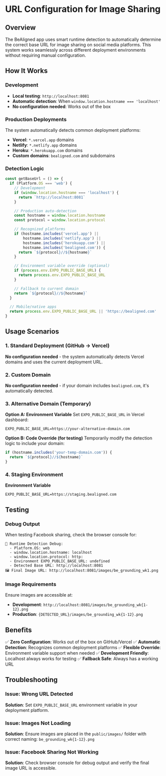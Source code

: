 # URL Configuration for Image Sharing

## Overview

The BeAligned app uses smart runtime detection to automatically determine the correct base URL for image sharing on social media platforms. This system works seamlessly across different deployment environments without requiring manual configuration.

## How It Works

### Development
- **Local testing**: `http://localhost:8081`
- **Automatic detection**: When `window.location.hostname === 'localhost'`
- **No configuration needed**: Works out of the box

### Production Deployments
The system automatically detects common deployment platforms:

- **Vercel**: `*.vercel.app` domains
- **Netlify**: `*.netlify.app` domains
- **Heroku**: `*.herokuapp.com` domains
- **Custom domains**: `bealigned.com` and subdomains

### Detection Logic
```typescript
const getBaseUrl = () => {
  if (Platform.OS === 'web') {
    // Development
    if (window.location.hostname === 'localhost') {
      return `http://localhost:8081`
    }

    // Production auto-detection
    const hostname = window.location.hostname
    const protocol = window.location.protocol

    // Recognized platforms
    if (hostname.includes('vercel.app') ||
        hostname.includes('netlify.app') ||
        hostname.includes('herokuapp.com') ||
        hostname.includes('bealigned.com')) {
      return `${protocol}//${hostname}`
    }

    // Environment variable override (optional)
    if (process.env.EXPO_PUBLIC_BASE_URL) {
      return process.env.EXPO_PUBLIC_BASE_URL
    }

    // Fallback to current domain
    return `${protocol}//${hostname}`
  }

  // Mobile/native apps
  return process.env.EXPO_PUBLIC_BASE_URL || 'https://bealigned.com'
}
```

## Usage Scenarios

### 1. Standard Deployment (GitHub → Vercel)
**No configuration needed** - the system automatically detects Vercel domains and uses the current deployment URL.

### 2. Custom Domain
**No configuration needed** - if your domain includes `bealigned.com`, it's automatically detected.

### 3. Alternative Domain (Temporary)
**Option A: Environment Variable**
Set `EXPO_PUBLIC_BASE_URL` in Vercel dashboard:
```
EXPO_PUBLIC_BASE_URL=https://your-alternative-domain.com
```

**Option B: Code Override (for testing)**
Temporarily modify the detection logic to include your domain:
```typescript
if (hostname.includes('your-temp-domain.com')) {
  return `${protocol}//${hostname}`
}
```

### 4. Staging Environment
**Environment Variable**
```
EXPO_PUBLIC_BASE_URL=https://staging.bealigned.com
```

## Testing

### Debug Output
When testing Facebook sharing, check the browser console for:

```
🔧 Runtime Detection Debug:
  - Platform.OS: web
  - window.location.hostname: localhost
  - window.location.protocol: http:
  - Environment EXPO_PUBLIC_BASE_URL: undefined
  - Detected Base URL: http://localhost:8081
🖼️ Final Image URL: http://localhost:8081/images/be_grounding_wk1.png
```

### Image Requirements
Ensure images are accessible at:
- **Development**: `http://localhost:8081/images/be_grounding_wk{1-12}.png`
- **Production**: `{DETECTED_URL}/images/be_grounding_wk{1-12}.png`

## Benefits

✅ **Zero Configuration**: Works out of the box on GitHub/Vercel
✅ **Automatic Detection**: Recognizes common deployment platforms
✅ **Flexible Override**: Environment variable support when needed
✅ **Development Friendly**: Localhost always works for testing
✅ **Fallback Safe**: Always has a working URL

## Troubleshooting

### Issue: Wrong URL Detected
**Solution**: Set `EXPO_PUBLIC_BASE_URL` environment variable in your deployment platform.

### Issue: Images Not Loading
**Solution**: Ensure images are placed in the `public/images/` folder with correct naming: `be_grounding_wk{1-12}.png`

### Issue: Facebook Sharing Not Working
**Solution**: Check browser console for debug output and verify the final image URL is accessible.